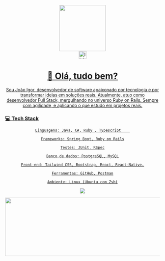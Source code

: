 <div align="center"> <img height="150" src="https://media.giphy.com/media/M9gbBd9nbDrOTu1Mqx/giphy.gif" /> </div>
<div align="center"> <a href="https://www.linkedin.com/in/igor-m-silva/" target="_blank"> <img src="https://img.shields.io/static/v1?message=LinkedIn&logo=linkedin&label=&color=0077B5&logoColor=white&labelColor=&style=for-the-badge" height="25" alt="linkedin logo" /> 
<h1 align="center">👋 Olá, tudo bem?</h1>
Sou João Igor, desenvolvedor de software apaixonado por tecnologia e por transformar ideias em soluções reais. 
Atualmente, atuo como desenvolvedor Full Stack, mergulhando no universo Ruby on Rails. Sempre com agilidade,  e aplicando o que estudo em projetos reais.

  <h3 align="left"> 💻  Tech Stack</h3>

    Linguagens: Java, C#, Ruby , Typescript    

    Frameworks: Spring Boot, Ruby on Rails

    Testes: JUnit, RSpec

    Banco de dados: PostgreSQL, MySQL

    Front-end: Tailwind CSS, Bootstrap, React, React-Native.

    Ferramentas: GitHub, Postman

    Ambiente: Linux (Ubuntu com Zsh)
<img src="https://skillicons.dev/icons?i=ruby,rails,java,spring,tailwind,postgres,mysql,postman" /> </p>
<p align="center"><img src="https://github-readme-stats.vercel.app/api/top-langs/?username=JIgor-Silva&layout=compact&theme=tokyonight" width="2000" height="190"/></p>

<p></p>




